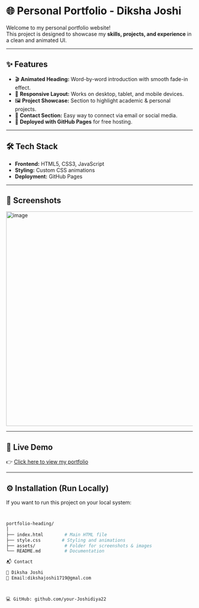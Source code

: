 # 🌐 Personal Portfolio - Diksha Joshi

Welcome to my personal portfolio website!  
This project is designed to showcase my **skills, projects, and experience** in a clean and animated UI.  

---

## ✨ Features
- 🎬 **Animated Heading:** Word-by-word introduction with smooth fade-in effect.  
- 📱 **Responsive Layout:** Works on desktop, tablet, and mobile devices.  
- 🖼 **Project Showcase:** Section to highlight academic & personal projects.  
- 📧 **Contact Section:** Easy way to connect via email or social media.  
- 🚀 **Deployed with GitHub Pages** for free hosting.  

---

## 🛠 Tech Stack
- **Frontend:** HTML5, CSS3, JavaScript  
- **Styling:** Custom CSS animations  
- **Deployment:** GitHub Pages  

---

## 📸 Screenshots

<img width="870" height="580" alt="image" src="https://github.com/user-attachments/assets/023fc37e-551c-4f1a-9532-e94db8d6e399" />



---

## 🔗 Live Demo
👉 [Click here to view my portfolio](https://github.com/Joshidiya22/Portfolio)  

---

## ⚙️ Installation (Run Locally)
If you want to run this project on your local system:  

```bash


portfolio-heading/
│
├── index.html        # Main HTML file
├── style.css        # Styling and animations
├── assets/           # Folder for screenshots & images
└── README.md         # Documentation

📬 Contact

💼 Diksha Joshi
📧 Email:dikshajoshi1719@gmal.com



💻 GitHub: github.com/your-Joshidiya22
